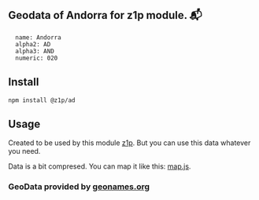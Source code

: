 
## Geodata of Andorra for z1p module. :mailbox_with_mail:

```
  name: Andorra
  alpha2: AD
  alpha3: AND
  numeric: 020
```

## Install

```
npm install @z1p/ad
```

## Usage

Created to be used by this module [z1p](https://github.com/vzhufk/z1p).
But you can use this data whatever you need.

Data is a bit compresed. You can map it like this: [map.js](https://github.com/vzhufk/z1p/blob/master/src/map.js).

### GeoData provided by **[geonames.org](http://www.geonames.org/)**
